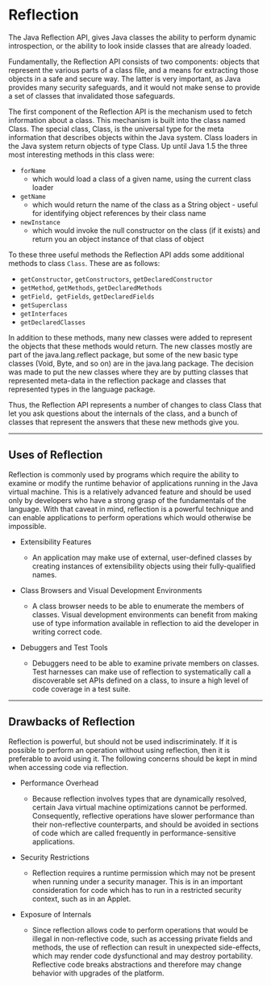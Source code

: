 # Reflection

The Java Reflection API, gives Java classes the ability to perform dynamic introspection, or the ability to look inside classes that are already loaded.
	
Fundamentally, the Reflection API consists of two components: objects that represent the various parts of a class file, and a means for extracting those objects in a safe and secure way. The latter is very important, as Java provides many security safeguards, and it would not make sense to provide a set of classes that invalidated those safeguards.
	
The first component of the Reflection API is the mechanism used to fetch information about a class. This mechanism is built into the class named Class. The special class, Class, is the universal type for the meta information that describes objects within the Java system. Class loaders in the Java system return objects of type Class. Up until Java 1.5 the three most interesting methods in this class were:

- `forName`
	- which would load a class of a given name, using the current class loader
- `getName`
	- which would return the name of the class as a String object - useful for identifying object references by their class name
- `newInstance`
	- which would invoke the null constructor on the class (if it exists) and return you an object instance of that class of object
		
To these three useful methods the Reflection API adds some additional methods to class `Class`. These are as follows:
	
- `getConstructor`, `getConstructors`, `getDeclaredConstructor`
- `getMethod`, `getMethods`, `getDeclaredMethods`
- `getField, getFields`, `getDeclaredFields`
- `getSuperclass`
- `getInterfaces`
- `getDeclaredClasses`
			
In addition to these methods, many new classes were added to represent the objects that these methods would return. The new classes mostly are part of the java.lang.reflect package, but some of the new basic type classes (Void, Byte, and so on) are in the java.lang package. The decision was made to put the new classes where they are by putting classes that represented meta-data in the reflection package and classes that represented types in the language package.
	
Thus, the Reflection API represents a number of changes to class Class that let you ask questions about the internals of the class, and a bunch of classes that represent the answers that these new methods give you.
	
---
## Uses of Reflection
	
Reflection is commonly used by programs which require the ability to examine or modify the runtime behavior of applications running in the Java virtual machine. This is a relatively advanced feature and should be used only by developers who have a strong grasp of the fundamentals of the language. With that caveat in mind, reflection is a powerful technique and can enable applications to perform operations which would otherwise be impossible.
		
- Extensibility Features
	- An application may make use of external, user-defined classes by creating instances of extensibility objects using their fully-qualified names.

- Class Browsers and Visual Development Environments
    - A class browser needs to be able to enumerate the members of classes. Visual development environments can benefit from making use of type information available in reflection to aid the developer in writing correct code.

- Debuggers and Test Tools
    - Debuggers need to be able to examine private members on classes. Test harnesses can make use of reflection to systematically call a discoverable set APIs defined on a class, to insure a high level of code coverage in a test suite.

---
## Drawbacks of Reflection
	
Reflection is powerful, but should not be used indiscriminately. If it is possible to perform an operation without using reflection, then it is preferable to avoid using it. The following concerns should be kept in mind when accessing code via reflection.
		
- Performance Overhead
	- Because reflection involves types that are dynamically resolved, certain Java virtual machine optimizations cannot be performed. Consequently, reflective operations have slower performance than their non-reflective counterparts, and should be avoided in sections of code which are called frequently in performance-sensitive applications.
			
- Security Restrictions
    - Reflection requires a runtime permission which may not be present when running under a security manager. This is in an important consideration for code which has to run in a restricted security context, such as in an Applet.
	
- Exposure of Internals
	- Since reflection allows code to perform operations that would be illegal in non-reflective code, such as accessing private fields and methods, the use of reflection can result in unexpected side-effects, which may render code dysfunctional and may destroy portability. Reflective code breaks abstractions and therefore may change behavior with upgrades of the platform.
		
